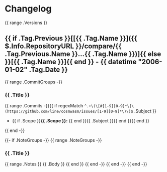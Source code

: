 # Changelog

{{ range .Versions }}
## {{ if .Tag.Previous }}[[{{ .Tag.Name }}]({{ $.Info.RepositoryURL }}/compare/{{ .Tag.Previous.Name }}...{{ .Tag.Name }})]{{ else }}[{{ .Tag.Name }}]{{ end }} - {{ datetime "2006-01-02" .Tag.Date }}

{{ range .CommitGroups -}}
### {{ .Title }}
{{ range .Commits -}}{{ if regexMatch `^.+\(\[#[1-9][0-9]*\]\(https://github.com/line/cosmwasm/issues/[1-9][0-9]*\)\)$` .Subject }}
* {{ if .Scope }}**{{ .Scope }}:** {{ end }}{{ .Subject }}{{ end }}{{ end }}

{{ end -}}

{{- if .NoteGroups -}}
{{ range .NoteGroups -}}
### {{ .Title }}

{{ range .Notes }}
{{ .Body }}
{{ end }}
{{ end -}}
{{ end -}}
{{ end -}}
